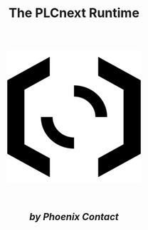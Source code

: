 <div style="text-align:center">
<h1>The PLCnext Runtime</h1>
<br/>
<br/>
<p><img src="img/plcnext-runtime.gif" alt="PLCnext Runtime logo" style="width:300px;height:300px;"></p>
<br/>
<h2><i>by Phoenix Contact</h2></p>
</div>
